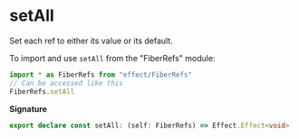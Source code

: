 # setAll

Set each ref to either its value or its default.

To import and use `setAll` from the "FiberRefs" module:

```ts
import * as FiberRefs from "effect/FiberRefs"
// Can be accessed like this
FiberRefs.setAll
```

**Signature**

```ts
export declare const setAll: (self: FiberRefs) => Effect.Effect<void>
```
